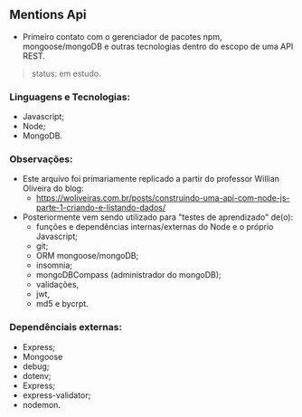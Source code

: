 ## Mentions Api
- Primeiro contato com o gerenciador de pacotes npm, mongoose/mongoDB e outras tecnologias dentro do escopo de uma API REST.
>status: em estudo. 

### Linguagens e Tecnologias:
- Javascript;
- Node;
- MongoDB.

### Observações:
- Este arquivo foi primariamente replicado a partir do professor Willian Oliveira do blog:
  - https://woliveiras.com.br/posts/construindo-uma-api-com-node-js-parte-1-criando-e-listando-dados/
- Posteriormente vem sendo utilizado para "testes de aprendizado" de(o):
  - funções e dependências internas/externas do Node e o próprio Javascript;
  - git;
  - ORM mongoose/mongoDB;
  - insomnia;
  - mongoDBCompass (administrador do mongoDB);
  - validações,
  - jwt,
  - md5 e bycrpt.


### Dependênciais externas:
  - Express;
  - Mongoose
  - debug;
  - dotenv;
  - Express;
  - express-validator;
  - nodemon.
